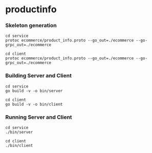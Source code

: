 # productinfo

### Skeleton generation
    cd service
    protoc ecommerce/product_info.proto --go_out=./ecommerce --go-grpc_out=./ecommerce

    cd client
    protoc ecommerce/product_info.proto --go_out=./ecommerce --go-grpc_out=./ecommerce

### Building Server and Client
    cd service
    go build -v -o bin/server

    cd client
    go build -v -o bin/client

### Running Server and Client
    cd service
    ./bin/server

    cd client
    ./bin/client
